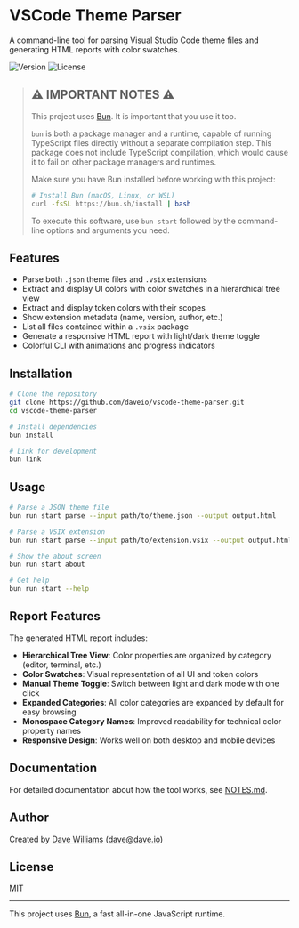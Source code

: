 # VSCode Theme Parser

A command-line tool for parsing Visual Studio Code theme files and generating HTML reports with color swatches.

![Version](https://img.shields.io/badge/version-1.0.0-blue.svg)
![License](https://img.shields.io/badge/license-MIT-green.svg)

> ## ⚠️ IMPORTANT NOTES ⚠️
>
> This project uses [Bun](https://bun.sh). It is important that you use it too.
>
> `bun` is both a package manager and a runtime, capable of running TypeScript files directly without a separate compilation step. This package does not include TypeScript compilation, which would cause it to fail on other package managers and runtimes.
>
> Make sure you have Bun installed before working with this project:
> ```bash
> # Install Bun (macOS, Linux, or WSL)
> curl -fsSL https://bun.sh/install | bash
> ```
>
> To execute this software, use `bun start` followed by the command-line options and arguments you need.

## Features

- Parse both `.json` theme files and `.vsix` extensions
- Extract and display UI colors with color swatches in a hierarchical tree view
- Extract and display token colors with their scopes
- Show extension metadata (name, version, author, etc.)
- List all files contained within a `.vsix` package
- Generate a responsive HTML report with light/dark theme toggle
- Colorful CLI with animations and progress indicators

## Installation

```bash
# Clone the repository
git clone https://github.com/daveio/vscode-theme-parser.git
cd vscode-theme-parser

# Install dependencies
bun install

# Link for development
bun link
```

## Usage

```bash
# Parse a JSON theme file
bun run start parse --input path/to/theme.json --output output.html

# Parse a VSIX extension
bun run start parse --input path/to/extension.vsix --output output.html

# Show the about screen
bun run start about

# Get help
bun run start --help
```

## Report Features

The generated HTML report includes:

- **Hierarchical Tree View**: Color properties are organized by category (editor, terminal, etc.)
- **Color Swatches**: Visual representation of all UI and token colors
- **Manual Theme Toggle**: Switch between light and dark mode with one click
- **Expanded Categories**: All color categories are expanded by default for easy browsing
- **Monospace Category Names**: Improved readability for technical color property names
- **Responsive Design**: Works well on both desktop and mobile devices

## Documentation

For detailed documentation about how the tool works, see [NOTES.md](NOTES.md).

## Author

Created by [Dave Williams](https://dave.io) (dave@dave.io)

## License

MIT

---

This project uses [Bun](https://bun.sh), a fast all-in-one JavaScript runtime.

